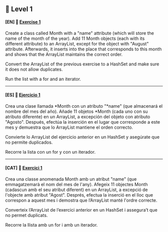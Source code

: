 
:star2: Level 1
-

#### [EN] 📍 [Exercise 1](https://github.com/ariamdev/IT-ACADEMY-SPRINT-1/tree/main/SPRINT1/Tasca%20S1%2003%20Java%20Collections/Nivell1/n1exercici1)

Create a class called Month with a "name" attribute (which will store the name of the month of the year). 
Add 11 Month objects (each with its different attribute) to an ArrayList, except for the object with "August" attribute.
Afterwards, it inserts into the place that corresponds to this month and shows that the ArrayList maintains the correct order.

Convert the ArrayList of the previous exercise to a HashSet and make sure it does not allow duplicates.

Run the list with a for and an iterator.

---

#### [ES] 📍 [Ejercicio 1](https://github.com/ariamdev/IT-ACADEMY-SPRINT-1/tree/main/SPRINT1/Tasca%20S1%2003%20Java%20Collections/Nivell1/n1exercici1)

Crea una clase llamada *Month con un atributo "*name" (que almacenará el nombre del mes del año). 
Añade 11 objetos *Month (cada uno con su atributo diferente) en un ArrayList, a excepción del objeto con atributo "Agosto".
Después, efectúa la inserción en el lugar que corresponde a este mes y demuestra que lo ArrayList mantiene el orden correcto.

Convierte lo ArrayList del ejercicio anterior en un HashSet y asegúrate que no permite duplicados.

Recorre la lista con un for y con un iterador.

---

#### [CAT] 📍 [Exercici 1](https://github.com/ariamdev/IT-ACADEMY-SPRINT-1/tree/main/SPRINT1/Tasca%20S1%2003%20Java%20Collections/Nivell1/n1exercici1)

Crea una classe anomenada Month amb un atribut "name" (que emmagatzemarà el nom del mes de l'any). 
Afegeix 11 objectes Month (cadascun amb el seu atribut diferent) en un ArrayList, a excepció de l'objecte amb atribut "Agost".
Després, efectua la inserció en el lloc que correspon a aquest mes i demostra que l’ArrayList manté l'ordre correcte.

Converteix l’ArrayList de l’exercici anterior en un HashSet i assegura’t que no permet duplicats.

Recorre la llista amb un for i amb un iterador.
